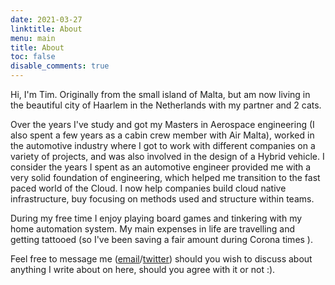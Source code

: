 ```yaml
---
date: 2021-03-27
linktitle: About
menu: main
title: About
toc: false
disable_comments: true
---
```


Hi, I'm Tim. Originally from the small island of Malta, but am now living in the beautiful city of Haarlem in the Netherlands with my partner and 2 cats.

Over the years I've study and got my Masters in Aerospace engineering (I also spent a few years as a cabin crew member with Air Malta), worked in the automotive industry where I got to work with different companies on a variety of projects, and was also involved in the design of a Hybrid vehicle. I consider the years I spent as an automotive engineer provided me with a very solid foundation of engineering, which helped me transition to the fast paced world of the Cloud. I now help companies build cloud native infrastructure, buy focusing on methods used and structure within teams.

During my free time I enjoy playing board games and tinkering with my home automation system. My main expenses in life are travelling and getting tattooed (so I've been saving a fair amount during Corona times ).

Feel free to message me ([email](mailto:tim@timothymamo.com)/[twitter](https://twitter.com/timothy_mamo)) should you wish to discuss about anything I write about on here, should you agree with it or not :).